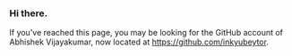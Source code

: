 ### Hi there.

If you've reached this page, you may be looking for the GitHub account 
of Abhishek Vijayakumar, now located at https://github.com/inkyubeytor.
